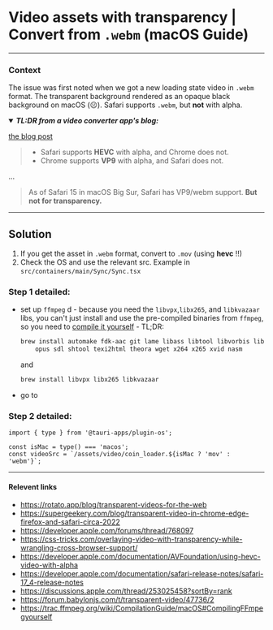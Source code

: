 # Video assets with transparency | Convert from `.webm` (macOS Guide)

---

### Context

The issue was first noted when we got a new loading state video in `.webm` format. The transparent background rendered as an opaque black background on macOS (☹).
Safari supports `.webm`, but **not** with alpha.

<details open><summary style="font-weight: bold; font-style: italic">TL:DR from a video converter app's blog:</summary>

[the blog post](https://rotato.app/blog/transparent-videos-for-the-web)

> - Safari supports **HEVC** with alpha, and Chrome does not.
> - Chrome supports **VP9** with alpha, and Safari does not.

...

> As of Safari 15 in macOS Big Sur, Safari has VP9/webm support. **But not for transparency.**

</details>

---

## Solution

1. If you get the asset in `.webm` format, convert to `.mov` (using **hevc** !!)
2. Check the OS and use the relevant src. Example in `src/containers/main/Sync/Sync.tsx`

### Step 1 detailed:

- set up `ffmpeg`
  d - because you need the `libvpx`,`libx265`, and `libkvazaar` libs, you can't just install and use the pre-compiled binaries from `ffmpeg`, so you need to [compile it yourself](https://trac.ffmpeg.org/wiki/CompilationGuide/macOS#CompilingFFmpegyourself) - TL;DR:

    ```bash
    brew install automake fdk-aac git lame libass libtool libvorbis libvpx \
        opus sdl shtool texi2html theora wget x264 x265 xvid nasm
    ```

    and

    ```bash
    brew install libvpx libx265 libkvazaar
    ```

- go to 

### Step 2 detailed:

```tsx
import { type } from '@tauri-apps/plugin-os';

const isMac = type() === 'macos';
const videoSrc = `/assets/video/coin_loader.${isMac ? 'mov' : 'webm'}`;
```

---

#### Relevent links

- https://rotato.app/blog/transparent-videos-for-the-web
- https://supergeekery.com/blog/transparent-video-in-chrome-edge-firefox-and-safari-circa-2022
- https://developer.apple.com/forums/thread/768097
- https://css-tricks.com/overlaying-video-with-transparency-while-wrangling-cross-browser-support/
- https://developer.apple.com/documentation/AVFoundation/using-hevc-video-with-alpha
- https://developer.apple.com/documentation/safari-release-notes/safari-17_4-release-notes
- https://discussions.apple.com/thread/253025458?sortBy=rank
- https://forum.babylonjs.com/t/transparent-video/47736/2
- https://trac.ffmpeg.org/wiki/CompilationGuide/macOS#CompilingFFmpegyourself
